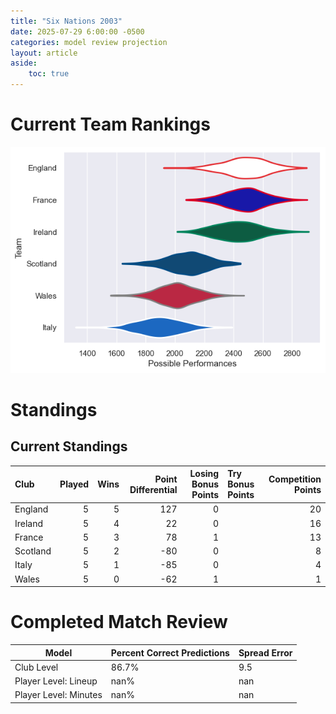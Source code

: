 ```yaml
---  
title: "Six Nations 2003"  
date: 2025-07-29 6:00:00 -0500  
categories: model review projection  
layout: article  
aside:  
    toc: true  
---
```

# Current Team Rankings


![Club Rankings](plots/rankings_Six_Nations_2003.png)
# Standings

## Current Standings


| Club     |   Played |   Wins |   Point Differential |   Losing Bonus Points | Try Bonus Points   |   Competition Points |
|:---------|---------:|-------:|---------------------:|----------------------:|:-------------------|---------------------:|
| England  |        5 |      5 |                  127 |                     0 |                    |                   20 |
| Ireland  |        5 |      4 |                   22 |                     0 |                    |                   16 |
| France   |        5 |      3 |                   78 |                     1 |                    |                   13 |
| Scotland |        5 |      2 |                  -80 |                     0 |                    |                    8 |
| Italy    |        5 |      1 |                  -85 |                     0 |                    |                    4 |
| Wales    |        5 |      0 |                  -62 |                     1 |                    |                    1 |



# Completed Match Review


| Model | Percent Correct Predictions | Spread Error |
| ------ | ------ | ------ |
| Club Level | 86.7% | 9.5 |
| Player Level: Lineup | nan% | nan |
| Player Level: Minutes | nan% | nan |

